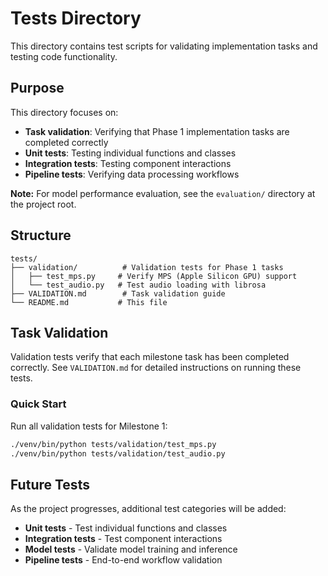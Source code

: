 # Tests Directory

This directory contains test scripts for validating implementation tasks and testing code functionality.

## Purpose

This directory focuses on:
- **Task validation**: Verifying that Phase 1 implementation tasks are completed correctly
- **Unit tests**: Testing individual functions and classes
- **Integration tests**: Testing component interactions
- **Pipeline tests**: Verifying data processing workflows

**Note:** For model performance evaluation, see the `evaluation/` directory at the project root.

## Structure

```
tests/
├── validation/          # Validation tests for Phase 1 tasks
│   ├── test_mps.py     # Verify MPS (Apple Silicon GPU) support
│   └── test_audio.py   # Test audio loading with librosa
├── VALIDATION.md        # Task validation guide
└── README.md           # This file
```

## Task Validation

Validation tests verify that each milestone task has been completed correctly. See `VALIDATION.md` for detailed instructions on running these tests.

### Quick Start

Run all validation tests for Milestone 1:
```bash
./venv/bin/python tests/validation/test_mps.py
./venv/bin/python tests/validation/test_audio.py
```

## Future Tests

As the project progresses, additional test categories will be added:

- **Unit tests** - Test individual functions and classes
- **Integration tests** - Test component interactions
- **Model tests** - Validate model training and inference
- **Pipeline tests** - End-to-end workflow validation

